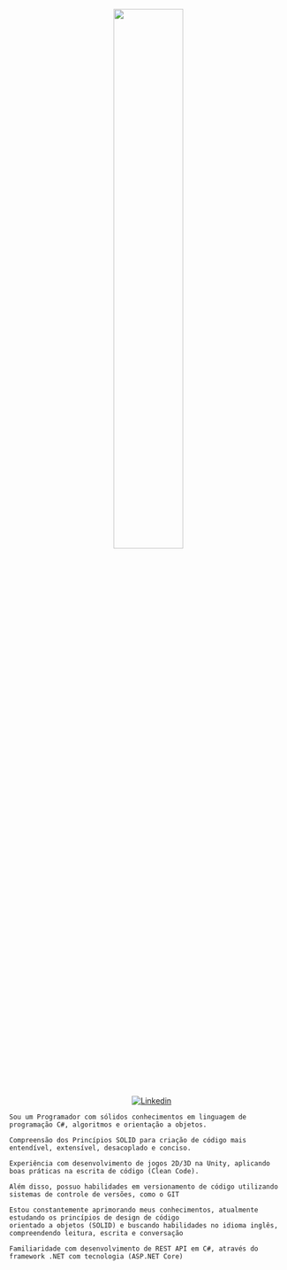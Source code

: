 <p align="center"><img width=50% src="https://media.giphy.com/media/IThjAlJnD9WNO/giphy.gif"></p>
 
 <p align="center">
    &nbsp;&nbsp;&nbsp;
    <a href="https://www.youtube.com/c/ÁreadaProgramação"><img alt="Linkedin" src="https://img.shields.io/youtube/channel/subscribers/UCXKSo8RSfVmrawXleZ-_arg?style=social"></a><a href="https://www.linkedin.com/in/alfredo1995/" target="_blank"></a>&nbsp;
</p>     
      
    Sou um Programador com sólidos conhecimentos em linguagem de programação C#, algoritmos e orientação a objetos. 

    Compreensão dos Princípios SOLID para criação de código mais entendível, extensível, desacoplado e conciso.
    
    Experiência com desenvolvimento de jogos 2D/3D na Unity, aplicando boas práticas na escrita de código (Clean Code). 
    
    Além disso, possuo habilidades em versionamento de código utilizando sistemas de controle de versões, como o GIT
    
    Estou constantemente aprimorando meus conhecimentos, atualmente estudando os princípios de design de código 
    orientado a objetos (SOLID) e buscando habilidades no idioma inglês, compreendendo leitura, escrita e conversação
    
    Familiaridade com desenvolvimento de REST API em C#, através do framework .NET com tecnologia (ASP.NET Core)

   
